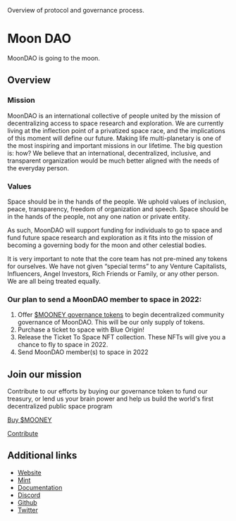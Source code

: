 Overview of protocol and governance process.
# Moon DAO

MoonDAO is going to the moon.

## Overview
### Mission
MoonDAO is an international collective of people united by the mission of decentralizing access to space research and exploration. We are currently living at the inflection point of a privatized space race, and the implications of this moment will define our future. Making life multi-planetary is one of the most inspiring and important missions in our lifetime. The big question is: how? We believe that an international, decentralized, inclusive, and transparent organization would be much better aligned with the needs of the everyday person.

### Values
Space should be in the hands of the people.
We uphold values of inclusion, peace, transparency, freedom of organization and speech. Space should be in the hands of the people, not any one nation or private entity.

As such, MoonDAO will support funding for individuals to go to space and fund future space research and exploration as it fits into the mission of becoming a governing body for the moon and other celestial bodies.

It is very important to note that the core team has not pre-mined any tokens for ourselves. We have not given “special terms” to any Venture Capitalists, Influencers, Angel Investors, Rich Friends or Family, or any other person. We are all being treated equally.

### Our plan to send a MoonDAO member to space in 2022:
1. Offer [$MOONEY governance tokens](https://moondao.com/docs/token) to begin decentralized community governance of MoonDAO. This will be our only supply of tokens.
1. Purchase a ticket to space with Blue Origin!
1. Release the Ticket To Space NFT collection. These NFTs will give you a chance to fly to space in 2022.
1. Send MoonDAO member(s) to space in 2022


## Join our mission

Contribute to our efforts by buying our governance token to fund our treasury, or lend us your brain power and help us build the world's first decentralized public space program

[Buy $MOONEY](https://app.uniswap.org/#/swap?inputCurrency=ETH&outputCurrency=0x20d4DB1946859E2Adb0e5ACC2eac58047aD41395&chain=mainnet)

[Contribute](https://moondao.com/docs/contribute)

## Additional links

* [Website](https://moondao.com/)
* [Mint](https://mint.moondao.com/)
* [Documentation](https://moondao.com/docs/introduction)
* [Discord](https://discord.gg/5nAu7K9aES)
* [Github](https://github.com/Official-MoonDao)
* [Twitter](https://twitter.com/OfficialMoonDAO)